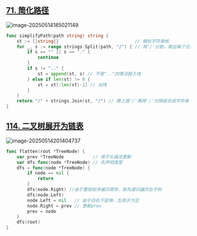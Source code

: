 ## [71. 简化路径](https://leetcode.cn/problems/simplify-path/)

![image-20250514185021149](C:\Users\18353\AppData\Roaming\Typora\typora-user-images\image-20250514185021149.png)



```go
func simplifyPath(path string) string {
	st := []string{}                             // 模拟字符串栈
	for _, s := range strings.Split(path, "/") { // 用'/'分割，取出每个元素入栈
		if s == "" || s == "." {
			continue
		}
		if s != ".." {
			st = append(st, s) // 不是".."的情况就入栈
		} else if len(st) != 0 {
			st = st[:len(st)-1] // 出栈
		}
	}
	return "/" + strings.Join(st, "/") // 算上首'/'再用'/'分隔组合成字符串
}
```



## [114. 二叉树展开为链表](https://leetcode.cn/problems/flatten-binary-tree-to-linked-list/)

![image-20250514201404737](C:\Users\18353\AppData\Roaming\Typora\typora-user-images\image-20250514201404737.png)



```go
func flatten(root *TreeNode) {
	var prev *TreeNode           // 用于头插法更新
	var dfs func(node *TreeNode) // 先声明类型
	dfs = func(node *TreeNode) {
		if node == nil {
			return
		}
		dfs(node.Right) //由于要按前序遍历顺序，故先递归遍历右子树
		dfs(node.Left)
		node.Left = nil   // 由于向右下延伸，左孩子为空
		node.Right = prev // 更新prev
		prev = node
	}
	dfs(root)
}
```

